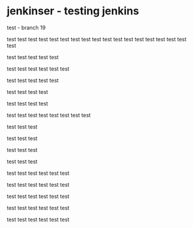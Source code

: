 # jenkinser - testing jenkins

test - branch 19

test
test
test
test
test
test
test
test
test
test
test
test
test
test
test
test
test
test

test
test
test
test
test

test
test
test
test
test
test

test
test
test
test
test

test
test
test
test

test
test
test
test

test
test
test
test
test
test
test
test

test
test
test

test
test
test

test
test
test

test
test
test

test
test
test
test
test
test

test
test
test
test
test
test

test
test
test
test
test
test

test
test
test
test
test
test

test
test
test
test
test
test
